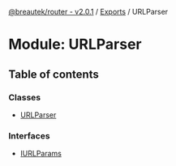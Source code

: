 [@breautek/router - v2.0.1](../README.md) / [Exports](../modules.md) / URLParser

# Module: URLParser

## Table of contents

### Classes

- [URLParser](../classes/URLParser.URLParser-1.md)

### Interfaces

- [IURLParams](../interfaces/URLParser.IURLParams.md)
